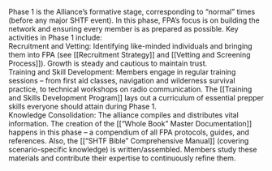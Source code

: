 Phase 1 is the Alliance’s formative stage, corresponding to “normal” times (before any major SHTF event). In this phase, FPA’s focus is on building the network and ensuring every member is as prepared as possible. Key activities in Phase 1 include:  
Recruitment and Vetting: Identifying like-minded individuals and bringing them into FPA (see [[Recruitment Strategy]] and [[Vetting and Screening Process]]). Growth is steady and cautious to maintain trust.  
Training and Skill Development: Members engage in regular training sessions – from first aid classes, navigation and wilderness survival practice, to technical workshops on radio communication. The [[Training and Skills Development Program]] lays out a curriculum of essential prepper skills everyone should attain during Phase 1.  
Knowledge Consolidation: The alliance compiles and distributes vital information. The creation of the [[“Whole Book” Master Documentation]] happens in this phase – a compendium of all FPA protocols, guides, and references. Also, the [[“SHTF Bible” Comprehensive Manual]] (covering scenario-specific knowledge) is written/assembled. Members study these materials and contribute their expertise to continuously refine them.
